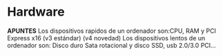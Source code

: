 # Hardware
**APUNTES**
Los dispositivos rapidos de un ordenador son:CPU, RAM y PCI Express x16 (v3 estándar) (v4 novedad) 
Los dispositivos lentos de un ordenador son: Disco duro Sata rotacional y disco SSD, usb 2.0/3.0 PCI...
